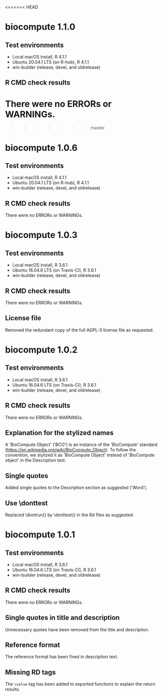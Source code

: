 <<<<<<< HEAD
# biocompute 1.1.0

## Test environments

- Local macOS install, R 4.1.1
- Ubuntu 20.04.1 LTS (on R-hub), R 4.1.1
- win-builder (release, devel, and oldrelease)

## R CMD check results

There were no ERRORs or WARNINGs.
=======
>>>>>>> master
# biocompute 1.0.6

## Test environments

- Local macOS install, R 4.1.1
- Ubuntu 20.04.1 LTS (on R-hub), R 4.1.1
- win-builder (release, devel, and oldrelease)

## R CMD check results

There were no ERRORs or WARNINGs.
# biocompute 1.0.3

## Test environments

- Local macOS install, R 3.6.1
- Ubuntu 16.04.6 LTS (on Travis-CI), R 3.6.1
- win-builder (release, devel, and oldrelease)

## R CMD check results

There were no ERRORs or WARNINGs.

## License file

Removed the redundant copy of the full AGPL-3 license file as requested.

# biocompute 1.0.2

## Test environments

- Local macOS install, R 3.6.1
- Ubuntu 16.04.6 LTS (on Travis-CI), R 3.6.1
- win-builder (release, devel, and oldrelease)

## R CMD check results

There were no ERRORs or WARNINGs.

## Explanation for the stylized names

A 'BioCompute Object' ('BCO') is an instance of the 'BioCompute' standard (https://en.wikipedia.org/wiki/BioCompute_Object). To follow the convention, we stylized it as 'BioCompute Object' instead of 'BioCompute object' in the Description text.

## Single quotes

Added single quotes to the Description section as suggested ('Word').

## Use \donttest

Replaced \dontrun{} by \donttest{} in the Rd files as suggested.

# biocompute 1.0.1

## Test environments

- Local macOS install, R 3.6.1
- Ubuntu 16.04.6 LTS (on Travis-CI), R 3.6.1
- win-builder (release, devel, and oldrelease)

## R CMD check results

There were no ERRORs or WARNINGs.

## Single quotes in title and description

Unnecessary quotes have been removed from the title and description.

## Reference format

The reference format has been fixed in description text.

## Missing RD tags

The `\value` tag has been added to exported functions to explain the return results.
